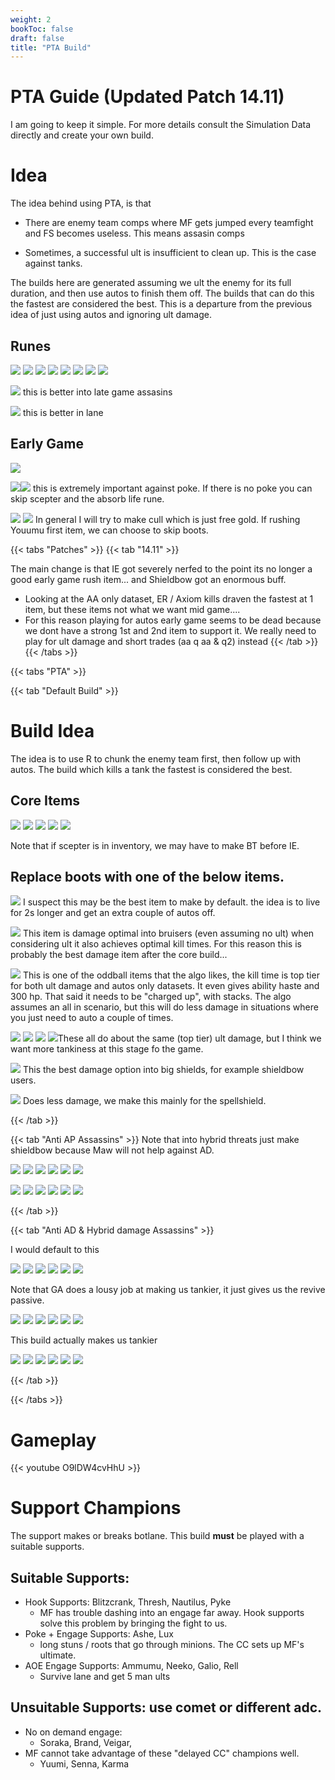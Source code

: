 ```yaml
---
weight: 2
bookToc: false
draft: false
title: "PTA Build"
---
```


# PTA Guide (Updated Patch 14.11)
I am going to keep it simple. For more details consult the Simulation Data directly and create your own build.

# Idea
The idea behind using PTA, is that 

- There are enemy team comps where MF gets jumped every teamfight and FS becomes useless. This means assasin comps

- Sometimes, a successful ult is insufficient to clean up. This is the case against tanks.

The builds here are generated assuming we ult the enemy for its full duration, and then use autos to finish them off. The builds that can do this the fastest are considered the best. This is a departure from the previous idea of just using autos and ignoring ult damage.

## Runes
![](/Styles/Precision/PressTheAttack/PressTheAttack.png)
![](/Styles/Precision/AbsorbLife/AbsorbLife.png)
![](/Styles/Precision/LegendAlacrity/LegendAlacrity.png)
![](/Styles/Precision/CutDown/CutDown.png)
![](/Styles/Sorcery/AbsoluteFocus/AbsoluteFocus.png)
![](/Styles/Sorcery/GatheringStorm/GatheringStorm.png)
![](/StatMods/StatModsAttackSpeedIcon.png) 
![](/StatMods/StatModsAdaptiveForceIcon.png)


![](/StatMods/StatModsHealthPlusIcon.png) this is better into late game assasins

![](/StatMods/StatModsHealthScalingIcon.png) this is better in lane

## Early Game
![](/item/1055.png)

![](/item/1053.png)![](/Styles/Precision/AbsorbLife/AbsorbLife.png) this is extremely important against poke. If there is no poke you can skip scepter and the absorb life rune.


![](/item/1083.png)
![](/item/1001.png) In general I will try to make cull which is just free gold. If rushing Youumu first item, we can choose to skip boots.


{{< tabs "Patches" >}}
{{< tab "14.11" >}} 

The main change is that IE got severely nerfed to the point its no longer a good early game rush item... and Shieldbow got an enormous buff.
- Looking at the AA only dataset, ER / Axiom kills draven the fastest at 1 item, but these items not what we want mid game....  
- For this reason playing for autos early game seems to be dead because we dont have a strong 1st and 2nd item to support it. We really need to play for ult damage and short trades (aa q aa & q2) instead
{{< /tab >}}
{{< /tabs >}}


{{< tabs "PTA" >}}



{{< tab "Default Build" >}} 

# Build Idea 
The idea is to use R to chunk the enemy team first, then follow up with autos. The build which kills a tank the fastest is considered the best.

## Core Items

![](/item/3142.png)
![](/item/3036.png)
![](/item/6676.png)
![](/item/3031.png)
![](/item/3072.png)

Note that if scepter is in inventory, we may have to make BT before IE.

## Replace boots with one of the below items.

![](/item/6673.png) I suspect this may be the best item to make by default. the idea is to live for 2s longer and get an extra couple of autos off.

![](/item/3032.png) This item is damage optimal into bruisers (even assuming no ult) when considering ult it also achieves optimal kill times. For this reason this is probably the best damage item after the core build...

![](/item/3161.png) This is one of the oddball items that the algo likes, the kill time is top tier for both ult damage and autos only datasets. It even gives ability haste and 300 hp. That said it needs to be "charged up", with stacks. The algo assumes an all in scenario, but this will do less damage in situations where you just need to auto a couple of times.

![](/item/6698.png) ![](/item/6699.png) ![](/item/3508.png) ![](/item/6696.png)These all do about the same (top tier) ult damage, but I think we want more tankiness at this stage fo the game.

![](/item/6695.png) This the best damage option into big shields, for example shieldbow users.

![](/item/3814.png) Does less damage, we make this mainly for the spellshield.

{{< /tab >}}

{{< tab "Anti AP Assassins" >}}
Note that into hybrid threats just make shieldbow because Maw will not help against AD.

![](/item/3142.png)
![](/item/3036.png)
![](/item/6676.png)
![](/item/3031.png)
![](/item/3072.png)
![](/item/3156.png)

![](/item/3142.png)
![](/item/3036.png)
![](/item/6676.png)
![](/item/3072.png)
![](/item/3156.png)
![](/item/3814.png)

{{< /tab >}}

{{< tab "Anti AD & Hybrid damage Assassins" >}}

I would default to this 

![](/item/3142.png)
![](/item/3036.png)
![](/item/6676.png)
![](/item/3031.png)
![](/item/3072.png)
![](/item/6673.png)

Note that GA does a lousy job at making us tankier, it just gives us the revive passive.

![](/item/3142.png)
![](/item/3036.png)
![](/item/6676.png)
![](/item/3072.png)
![](/item/6673.png)
![](/item/3026.png)

This build actually makes us tankier

![](/item/3142.png)
![](/item/3036.png)
![](/item/6676.png)
![](/item/3072.png)
![](/item/6673.png)
![](/item/2501.png)

{{< /tab >}}

{{< /tabs >}}


# Gameplay
{{< youtube O9lDW4cvHhU >}}



# Support Champions
The support makes or breaks botlane. This build **must** be played with a suitable supports.

## Suitable Supports:
- Hook Supports: Blitzcrank, Thresh, Nautilus, Pyke
	- MF has trouble dashing into an engage far away. Hook supports solve this problem by bringing the fight to us. 
- Poke + Engage Supports: Ashe, Lux
	- long stuns / roots that go through minions. The CC sets up MF's ultimate. 
- AOE Engage Supports: Ammumu, Neeko, Galio, Rell
	- Survive lane and get 5 man ults

## Unsuitable Supports: use comet or different adc.
- No on demand engage:
	- Soraka, Brand, Veigar,
- MF cannot take advantage of these "delayed CC" champions well.
	- Yuumi, Senna, Karma 